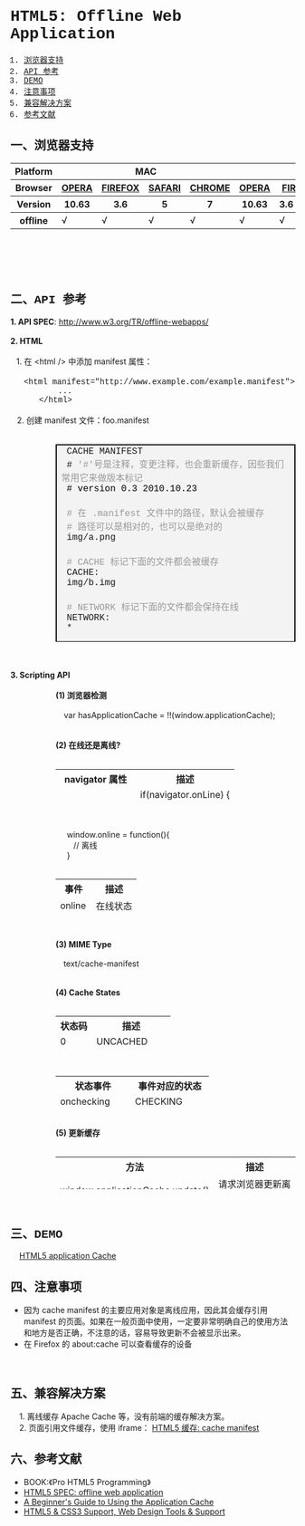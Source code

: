 <h1 style="font-family:Courier New">HTML5: Offline Web Application</h1>
<ol style="font-family:Courier New"><li><a href="#spec-browser" target="_self">浏览器支持</a></li>
<li><a href="#spec-api" target="_self">API 参考</a></li>
<li><a href="#spec-demo" target="_self">DEMO</a></li>
<li><a href="#spec-caution" target="_self">注意事项</a></li>
<li><a href="#spec-solution" target="_self">兼容解决方案</a></li>
<li><a href="#spec-ref" target="_self">参考文献</a></li>
</ol>
<h2 id="spec-browser" style="font-family:Courier New">一、浏览器支持</h2>
<table class="litmus-browser-support-results zeroBorder" style="" summary="Browser support for HTML5 Forms Inputs" height="162" width="920">
<tbody>
<tr>
<th class="primary-heading" scope="row"><span class="offScreen">Platform</span></th>
<th class="primary-heading" colspan="4" scope="colgroup">MAC</th>
<th class="primary-heading" colspan="8" scope="colgroup">WIN</th>
<th class="offScreen">%</th>
</tr>
<tr>
<th class="row-heading secondary-heading" scope="row"><span class="offScreen">Browser</span></th>
<th class="browser-id browser-opera secondary-heading" colspan="1" scope="col"><a href="http://www.opera.com/browser/" target="_blank" title="Download the Opera web browser">OPERA</a></th>
<th class="browser-firefox browser-id secondary-heading" colspan="1" scope="col"><a href="http://www.mozilla-europe.org/en/firefox/" target="_blank" title="Download the Firefox web browser">FIREFOX</a></th>
<th class="browser-id browser-safari secondary-heading" colspan="1" scope="col"><a href="http://www.apple.com/safari/download/" target="_blank" title="Download the Safari web browser">SAFARI</a></th>
<th class="browser-chrome browser-id secondary-heading" colspan="1" scope="col"><a href="http://www.google.com/chrome/" target="_blank" title="Download the Chrome web browser">CHROME</a></th>
<th class="browser-id browser-opera secondary-heading" colspan="1" scope="col"><a href="http://www.opera.com/browser/" target="_blank" title="Download the Opera web browser">OPERA</a></th>
<th class="browser-firefox browser-id secondary-heading" colspan="2" scope="colgroup"><a href="http://www.mozilla-europe.org/en/firefox/" target="_blank" title="Download the Firefox web browser">FIREFOX</a></th>
<th class="browser-id browser-safari secondary-heading" colspan="1" scope="col"><a href="http://www.apple.com/safari/download/" target="_blank" title="Download the Safari web browser">SAFARI</a></th>
<th class="browser-id browser-ie secondary-heading" colspan="2" scope="colgroup"><a href="http://www.microsoft.com/ie/" target="_blank" title="Download the Ie web browser">IE</a></th>
<th class="browser-chrome browser-id secondary-heading" colspan="2" scope="colgroup"><a href="http://www.google.com/chrome/" target="_blank" title="Download the Chrome web browser">CHROME</a></th>
<th class="offScreen">&nbsp;</th>
</tr>
<tr>
<th class="row-heading tertiary-heading" scope="row"><span class="offScreen">Version</span></th>
<th class="tertiary-heading" scope="col"> 10.63 </th>
<th class="tertiary-heading" scope="col"> 3.6 </th>
<th class="tertiary-heading" scope="col"> 5 </th>
<th class="tertiary-heading" scope="col"> 7 </th>
<th class="tertiary-heading" scope="col"> 10.63 </th>
<th class="tertiary-heading" scope="col"> 3.6 </th>
<th class="tertiary-heading" scope="col"> 4.03 </th>
<th class="tertiary-heading" scope="col"> 5 </th>
<th class="tertiary-heading" scope="col"> 8 </th>
<th class="tertiary-heading" scope="col"> 9 </th>
<th class="tertiary-heading" scope="col"> 7 </th>
<th class="tertiary-heading" scope="col"> 8 </th>
<th class="offScreen">&nbsp;</th>
</tr>
</tbody>
 
<tbody>
<tr>
<th class="row-heading" scope="row">offline<br>
</th>
<td>√<br>
</td>
<td>√<br>
</td>
<td class="supported">√</td>
<td class="supported">√</td>
<td>√</td>
<td>√</td>
<td class="supported">√</td>
<td class="supported">√</td>
<td>-<br>
</td>
<td>-<br>
</td>
<td class="supported">√</td>
<td class="supported">√</td>
<td class="grade-limited support-grade"> 77%</td>
</tr>
</tbody>
</table>
<br>
<h2 id="spec-api" style="font-family:Courier New">二、API 参考</h2>
<div style=""><b>1. API SPEC</b>: <a href="http://www.w3.org/TR/offline-webapps/" id="mgxz" title="http://www.w3.org/TR/offline-webapps/">http://www.w3.org/TR/offline-webapps/</a><br>
<br>
<b>2. HTML<br>
<br>
&nbsp;&nbsp;</b> 1. 在 &lt;html /&gt; 中添加 manifest 属性：<br>
<br>
&nbsp;&nbsp;&nbsp;&nbsp;&nbsp; <font face="Courier New"><span class="pun">&lt;</span><span class="tag">html</span> <span class="atn">manifest</span><span class="pun">=</span><span class="atv">"http://www.example.com/example.manifest"</span><span class="pun">&gt;</span><span class="pln"><br>
&nbsp; &nbsp;&nbsp; &nbsp;&nbsp;&nbsp; &nbsp;...<br>
</span><span class="pun">&nbsp;&nbsp;&nbsp;&nbsp;&nbsp; &lt;/</span><span class="tag">html</span><span class="pun">&gt;</span></font><br>
<br>
&nbsp;&nbsp; 2. 创建 manifest 文件：foo.manifest<br>
</div>
<div style="margin-left:80px"><span class="pln">&nbsp;</span>
<table id="vssq" bgcolor="#f3f3f3" border="1" bordercolor="#000000" cellpadding="3" cellspacing="0" height="349" width="572">
<tbody>
<tr>
<td style="text-align:left" width="100%"><span class="pln"><font face="Courier New"><span class="pln">&nbsp;CACHE MANIFEST</span></font></span><span class="pln"><font face="Courier New"><span class="pun"><br>
&nbsp;# <span class="pln"><font face="Courier New"><span class="pun"><font color="#999999">'#'号是注释，变更注释，也会重新缓存，因些我们常用它来做版本标记</font></span></font></span><br style="color:#999999">
</span></font></span><span class="pln"><font face="Courier New"><span class="pun">&nbsp;<font color="#000000"># version 0.3 2010.10.23</font></span></font></span><br>
<span class="pln"><span class="pun">&nbsp;&nbsp; &nbsp;&nbsp; </span></span><br>
<span class="pln"><font face="Courier New"><span class="pun">&nbsp;<font color="#999999"># 在 .manifest 文件中的路径，默认会被缓存</font></span></font></span><br style="color:#999999">
<span class="pln"><font face="Courier New"><span class="pun"><font color="#999999">&nbsp;# 路径可以是相对的，也可以是绝对的</font></span></font></span><br>
<span class="pln"><font face="Courier New"><span class="pun">&nbsp;img/</span><span class="pln">a</span><span class="pun">.</span><span class="pln">png</span></font></span><br>
<br>
<font face="Courier New"><span class="pln">&nbsp;<font color="#999999"># CACHE 标记下面的文件都会被缓存</font><br>
<font face="Courier New"><span class="pln">&nbsp;CACHE</span><span class="pun">:</span></font><br>
</span></font><font face="Courier New"><span class="pln">&nbsp;img/b.img</span></font><br>
<span class="pln">&nbsp;&nbsp; &nbsp;&nbsp;&nbsp; &nbsp;&nbsp;&nbsp; </span><br>
<font face="Courier New"><span class="pln">&nbsp;<font color="#999999"># NETWORK 标记下面的文件都会保持在线</font></span></font><br>
<font face="Courier New"><span class="pln">&nbsp;NETWORK:</span></font><br>
<font face="Courier New"><span class="pln">&nbsp;*</span></font><br>
<br>
<font face="Courier New"><span class="pln">&nbsp;<font color="#999999"># FALLBACK 是当文件有网络请求，但又处于离线状态的一种替代方案</font><br>
&nbsp;FALLBACK:<br>
&nbsp;/ajax /ajax_offline</span></font><br>
</td>
</tr>
</tbody>
</table>
<br>
</div>
<div style=""><br>
</div>
<div style=""><b>3. Scripting API</b><br>
<br>
</div>
<div style="margin-left:80px"><b>(1) 浏览器检测<br>
&nbsp;&nbsp;&nbsp; <br>
&nbsp;&nbsp;</b>&nbsp; var hasApplicationCache = !!(window.applicationCache);<br>
<br>
<b><br>
(2) 在线还是离线?<br>
<br>
</b>
<table class="litmus-browser-support-results zeroBorder" style="" summary="Browser support for HTML5 Forms Inputs" height="57" width="495">
<tbody>
<tr>
<th class="tertiary-heading" scope="col"> navigator 属性<br>
</th>
<th class="tertiary-heading" scope="col"> 描述<br>
</th>
</tr>
<tr>
<td style="text-align:left">navigator.onLine<br>
</td>
<td style="text-align:left">if(navigator.onLine) {<br>
&nbsp;&nbsp;&nbsp; // 当前在线<br>
} else {<br>
&nbsp;&nbsp;&nbsp; // 当前离线<br>
}<br>
</td>
</tr>
</tbody>
</table>
<br>
&nbsp;&nbsp;&nbsp;&nbsp; <br>
&nbsp;&nbsp;&nbsp;&nbsp; window.online = function(){<br>
&nbsp;&nbsp; &nbsp;&nbsp;&nbsp;&nbsp; // 离线<br>
&nbsp;&nbsp; &nbsp; }<br>
<br>
<table class="litmus-browser-support-results zeroBorder" style="" summary="Browser support for HTML5 Forms 
Inputs" height="57" width="495">
<tbody>
<tr>
<th class="tertiary-heading" scope="col"><b> 事件</b><br>
</th>
<th class="tertiary-heading" scope="col"><b> 描述</b><br>
</th>
</tr>
<tr>
<td style="text-align:left">online<br>
</td>
<td style="text-align:left">在线状态<br>
</td>
</tr>
<tr>
<td style="text-align:left">offline<br>
</td>
<td style="text-align:left">离线事件<br>
</td>
</tr>
</tbody>
</table>
<b><br>
&nbsp;&nbsp;&nbsp;</b> <b><br>
(3) MIME Type<br>
<br>
&nbsp;&nbsp;&nbsp;</b> text/cache-manifest<b><br>
<br>
<br>
(4) Cache States</b><br>
&nbsp;&nbsp; &nbsp;
<table class="litmus-browser-support-results zeroBorder" style="" summary="Browser support for 
HTML5 Forms 
Inputs" height="57" width="495">
<tbody>
<tr>
<th class="tertiary-heading" scope="col"><b> 状态码</b><br>
</th>
<th class="tertiary-heading" scope="col"><b> 描述</b><br>
</th>
</tr>
<tr>
<td style="text-align:left">0<br>
</td>
<td style="text-align:left">UNCACHED<br>
</td>
</tr>
<tr>
<td style="text-align:left">1<br>
</td>
<td style="text-align:left">IDLE<br>
</td>
</tr>
<tr>
<td style="text-align:left">2<br>
</td>
<td style="text-align:left">CHECKING<br>
</td>
</tr>
<tr>
<td style="text-align:left">3<br>
</td>
<td style="text-align:left">DOWNLOADING<br>
</td>
</tr>
<tr>
<td style="text-align:left">4<br>
</td>
<td style="text-align:left">UPDATEREADY<br>
</td>
</tr>
<tr>
<td style="text-align:left">5<br>
</td>
<td style="text-align:left">OBSOLETE<br>
</td>
</tr>
</tbody>
</table>
<br>
<table class="litmus-browser-support-results zeroBorder" style="" summary="Browser support for 
HTML5 Forms 
Inputs" height="57" width="495">
<tbody>
<tr>
<th class="tertiary-heading" scope="col"><b> 状态事件</b><br>
</th>
<th class="tertiary-heading" scope="col"><b> 事件对应的状态</b><br>
</th>
</tr>
<tr>
<td style="text-align:left">onchecking<br>
</td>
<td style="text-align:left">CHECKING<br>
</td>
</tr>
<tr>
<td style="text-align:left">ondownloading<br>
</td>
<td style="text-align:left">DOWNLOADING<br>
</td>
</tr>
<tr>
<td style="text-align:left">onupdateready<br>
</td>
<td style="text-align:left">UPDATEREADY<br>
</td>
</tr>
<tr>
<td style="text-align:left">onobsolete<br>
</td>
<td style="text-align:left">OBSOLETE<br>
</td>
</tr>
<tr>
<td style="text-align:left">oncached<br>
</td>
<td style="text-align:left">IDLE<br>
</td>
</tr>
<tr>
<td style="text-align:left">onerror<br>
</td>
<td style="text-align:left">发生错误<br>
</td>
</tr>
<tr>
<td style="text-align:left">onnoupdate<br>
</td>
<td style="text-align:left">没有变更<br>
</td>
</tr>
<tr>
<td style="text-align:left">onprogress<br>
</td>
<td style="text-align:left">正在缓存中<br>
</td>
</tr>
</tbody>
</table>
<b><br>
(5) 更新缓存</b><br>
&nbsp;&nbsp; &nbsp;
<table class="litmus-browser-support-results zeroBorder" style="" summary="Browser support for 
HTML5 Forms 
Inputs" height="57" width="495">
<tbody>
<tr>
<th class="tertiary-heading" scope="col"><b> 方法</b><br>
</th>
<th class="tertiary-heading" scope="col"><b> 描述</b><br>
</th>
</tr>
<tr>
<td style="text-align:left">window.applicationCache.update()<br>
</td>
<td style="text-align:left">请求浏览器更新离线数据的缓存<br>
</td>
</tr>
</tbody>
</table>
<br>
</div>
<h2 id="spec-demo" style="font-family:Courier New">三、DEMO&nbsp;&nbsp; </h2>
&nbsp;&nbsp;&nbsp; <a href="http://sofish.de/file/html5/offline/" id="t1rk" title="HTML5 application Cache">HTML5 application Cache</a><br>
<h2 id="spec-caution" style="font-family:Courier New">四、注意事项</h2>
<ul><li>因为 cache manifest 的主要应用对象是离线应用，因此其会缓存引用 manifest 的页面。如果在一般页面中使用，一定要非常明确自己的使用方法和地方是否正确，不注意的话，容易导致更新不会被显示出来。</li>
<li>在 Firefox 的 about:cache 可以查看缓存的设备</li></ul>
<br>
<h2 id="spec-solution" style="font-family:Courier New">五、兼容解决方案</h2>
&nbsp;&nbsp;&nbsp; 1. 离线缓存 Apache Cache 等，没有前端的缓存解决方案。<br>
&nbsp;&nbsp;&nbsp; 2. 页面引用文件缓存，使用 iframe： <a href="http://sofish.de/1449" rel="bookmark" title="Permanent Links to
 HTML5 缓存: cache manifest">HTML5 缓存: cache manifest</a><br>
<h2 id="spec-ref" style="font-family:Courier New">六、参考文献</h2>
<ul><li>BOOK:《Pro HTML5 Programming》</li>
<li><a href="http://www.w3.org/TR/offline-webapps/" id="is2o" title="HTML5 SPEC: offline web application">HTML5 SPEC: offline web application</a></li>
<li><a href="http://www.html5rocks.com/tutorials/appcache/beginner/" id="iw6t" title="A Beginner's Guide to Using the Application Cache">A Beginner's Guide to Using the Application Cache</a><br>
</li>
<li><a href="http://www.findmebyip.com/litmus" title="HTML5 &amp; CSS3 Support, Web Design Tools &amp; Support">HTML5 &amp; CSS3 Support, Web Design Tools &amp; Support</a></li></ul>
<br style="font-family:Courier New">

